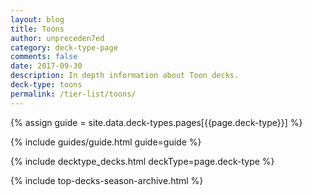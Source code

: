 ```yaml
---
layout: blog
title: Toons
author: unpreceden7ed
category: deck-type-page
comments: false
date: 2017-09-30
description: In depth information about Toon decks.
deck-type: toons
permalink: /tier-list/toons/
---
```


{% assign guide = site.data.deck-types.pages[{{page.deck-type}}] %}

{% include guides/guide.html guide=guide %}

{% include decktype_decks.html deckType=page.deck-type %}

{% include top-decks-season-archive.html %}